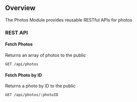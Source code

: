 ## Overview
The Photos Module provides reusable RESTful APIs for photos

### REST API

#### Fetch Photos
Returns an array of photos to the public
```
GET /api/photos
```

#### Fetch Photo by ID
Returns a photo by ID to the public
```
GET /api/photos/:photoID
```

